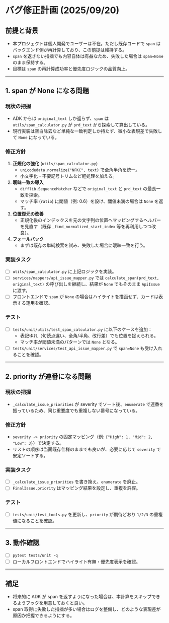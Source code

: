 # バグ修正計画 (2025/09/20)

## 前提と背景
- 本プロジェクトは個人開発でユーザーは不在。ただし既存コードで `span` はバックエンド側が再計算しており、この前提は維持する。
- `span` を返さない指摘でも内容自体は有益なため、失敗した場合は `span=None` のまま保持する。
- 目標は `span` の再計算成功率と優先度ロジックの品質向上。

---

## 1. span が None になる問題

### 現状の把握
- ADK からは `original_text` しか返らず、`span` は `utils/span_calculator.py` が `prd_text` から探索して算出している。
- 現行実装は空白除去など単純な一致判定しか持たず、微小な表現差で失敗して `None` になっている。

### 修正方針
1. **正規化の強化** (`utils/span_calculator.py`)
   - `unicodedata.normalize("NFKC", text)` で全角半角を統一。
   - 小文字化・不要記号トリムなど軽処理を加える。
2. **曖昧一致の導入**
   - `difflib.SequenceMatcher` などで `original_text` と `prd_text` の最長一致を探索。
   - マッチ率 (`ratio`) に閾値（例: 0.6）を設け、閾値未満の場合は `None` を返す。
3. **位置復元の改善**
   - 正規化後のインデックスを元の文字列の位置へマッピングするヘルパーを見直す（既存 `_find_normalized_start_index` 等を再利用しつつ改良）。
4. **フォールバック**
   - まずは既存の単純検索を試み、失敗した場合に曖昧一致を行う。

### 実装タスク
- [ ] `utils/span_calculator.py` に上記ロジックを実装。
- [ ] `services/mappers/api_issue_mapper.py` では `calculate_span(prd_text, original_text)` の呼び出しを継続し、結果が `None` でもそのまま `ApiIssue` に渡す。
- [ ] フロントエンドで `span` が `None` の場合はハイライトを描画せず、カードは表示する運用を確認。

### テスト
- [ ] `tests/unit/utils/test_span_calculator.py` に以下のケースを追加：
  - 表記ゆれ（句読点違い、全角/半角、改行差）でも位置を捉えられる。
  - マッチ率が閾値未満のパターンでは `None` となる。
- [ ] `tests/unit/services/test_api_issue_mapper.py` で `span=None` も受け入れることを確認。

---

## 2. priority が連番になる問題

### 現状の把握
- `_calculate_issue_priorities` が severity でソート後、`enumerate` で連番を振っているため、同じ重要度でも重複しない番号になっている。

### 修正方針
- `severity -> priority` の固定マッピング（例: `{"High": 1, "Mid": 2, "Low": 3}`）で決定する。
- リストの順序は当面既存仕様のままでも良いが、必要に応じて `severity` で安定ソートする。

### 実装タスク
- [ ] `_calculate_issue_priorities` を書き換え、`enumerate` を廃止。
- [ ] `FinalIssue.priority` はマッピング結果を設定し、重複を許容。

### テスト
- [ ] `tests/unit/test_tools.py` を更新し、`priority` が期待どおり `1/2/3` の重複値になることを確認。

---

## 3. 動作確認
- [ ] `pytest tests/unit -q`
- [ ] ローカルフロントエンドでハイライト有無・優先度表示を確認。

---

## 補足
- 将来的に ADK が span を返すようになった場合は、本計算をスキップできるようフックを用意しておくと良い。
- span 取得に失敗した指摘が多い場合はログを整備し、どのような表現差が原因か把握できるようにする。
